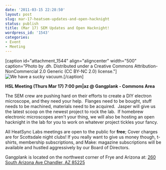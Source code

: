 ```yaml
---
date: '2011-03-15 22:28:50'
layout: post
slug: mar-17-heatsem-updates-and-open-hacknight
status: publish
title: (Mar 17) SEM Updates and Open Hacknight!
wordpress_id: '1543'
categories:
- Event
- Meeting
---
```


[caption id="attachment_1544" align="aligncenter" width="500" caption="Photo by .dh.  Distributed under a Creative Commons Attribution-NonCommercial 2.0 Generic (CC BY-NC 2.0) license."]![We have a sucky vacuum.](http://www.heatsynclabs.org/wp-content/uploads/2011/03/heatsem.jpg)[/caption]

**HSL Meeting (Thurs Mar 17) 7:00 pm|az @ Gangplank - Commons Area**

The SEM crew are pushing hard on their efforts to create a DIY electron microscope, and they need your help.  Flanges need to be bought, stuff needs to be machined, materials need to be acquired.  Jasper will give us the latest scoop on the newest project to rock the lab.  If homebrew electronic microscopes aren't your thing, we will also be hosting an open hacknight in the lab for you to work on whatever project tickles your fancy.

All HeatSync Labs meetings are open to the public for **free**; Cover charges are for Scottsdale night clubs! If you really want to give us money though, t-shirts, membership subscriptions, and Make: magazine subscriptions will be available and hustled aggressively by our Board of Directors.

Gangplank is located on the northwest corner of Frye and Arizona at:
[260 South Arizona Ave
Chandler, AZ 85225](http://maps.google.com/maps?f=q&source=s_q&hl=en&geocode=&q=260+south+arizona+avenue+chandler+az&sll=33.30078,-111.840713&sspn=0.008035,0.010021&ie=UTF8&hq=&hnear=260+S+Arizona+Ave,+Chandler,+Maricopa,+Arizona+85225&ll=33.299615,-111.841915&spn=0.008035,0.010021&z=16)
